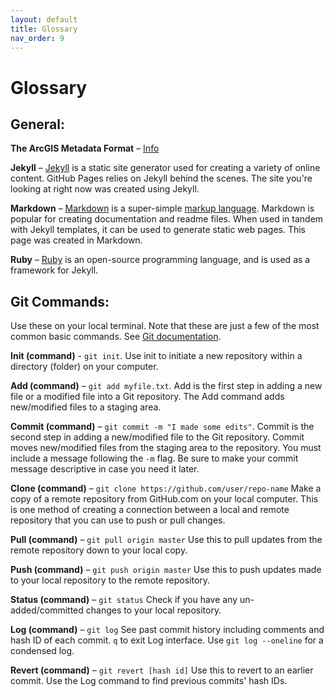 ```yaml
---
layout: default
title: Glossary
nav_order: 9
---
```

# Glossary

## General:



**The ArcGIS Metadata Format** – [Info](https://desktop.arcgis.com/en/arcmap/10.3/manage-data/metadata/the-arcgis-metadata-format.htm)



**Jekyll** – [Jekyll](https://jekyllrb.com/) is a static site generator used for creating a variety of online content. GitHub Pages relies on Jekyll behind the scenes. The site you're looking at right now was created using Jekyll.

**Markdown** – [Markdown](https://en.wikipedia.org/wiki/Markdown) is a super-simple [markup language](https://en.wikipedia.org/wiki/Markup_language). Markdown is popular for creating documentation and readme files. When used in tandem with Jekyll templates, it can be used to generate static web pages. This page was created in Markdown.

**Ruby** – [Ruby](https://www.ruby-lang.org/en/) is an open-source programming language, and is used as a framework for Jekyll.  

<!-- **Terminal** – -->



## Git Commands:
Use these on your local terminal. Note that these are just a few of the most common basic commands. See [Git documentation](https://git-scm.com/docs).

**Init (command)** - `git init`. Use init to initiate a new repository within a directory (folder) on your computer.

**Add (command)** – `git add myfile.txt`. Add is the first step in adding a new file or a modified file into a Git repository. The Add command adds new/modified files to a staging area.

**Commit (command)** – `git commit -m "I made some edits"`. Commit is the second step in adding a new/modified file to the Git repository. Commit moves new/modified files from the staging area to the repository. You must include a message following the `-m` flag. Be sure to make your commit message descriptive in case you need it later.

**Clone (command)** – `git clone https://github.com/user/repo-name` Make a copy of a remote repository from GitHub.com on your local computer. This is one method of creating a connection between a local and remote repository that you can use to push or pull changes.

**Pull (command)** – `git pull origin master` Use this to pull updates from the remote repository down to your local copy.

**Push (command)** – `git push origin master` Use this to push updates made to your local repository to the remote repository.

**Status (command)** – `git status` Check if you have any un-added/committed changes to your local repository.

**Log (command)** – `git log` See past commit history including comments and hash ID of each commit. `q` to exit Log interface. Use `git log --oneline` for a condensed log.

**Revert (command)** – `git revert [hash id]` Use this to revert to an earlier commit. Use the Log command to find previous commits' hash IDs.



[Octocat]: https://upload.wikimedia.org/wikipedia/commons/thumb/9/95/Font_Awesome_5_brands_github.svg/232px-Font_Awesome_5_brands_github.svg.png "GitHub logo."
